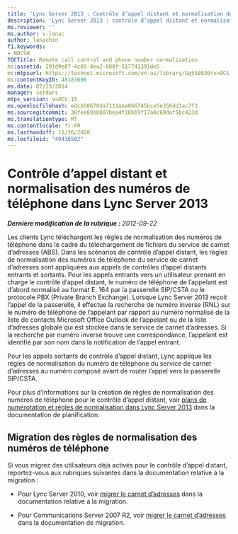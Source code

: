 ```yaml
---
title: 'Lync Server 2013 : Contrôle d’appel distant et normalisation des numéros de téléphone'
description: 'Lync Server 2013 : contrôle d’appel distant et normalisation de numéro de téléphone.'
ms.reviewer: ''
ms.author: v-lanac
author: lanachin
f1.keywords:
- NOCSH
TOCTitle: Remote call control and phone number normalization
ms:assetid: 291d9e87-4c65-4ea2-888f-517741391de5
ms:mtpsurl: https://technet.microsoft.com/en-us/library/Gg558630(v=OCS.15)
ms:contentKeyID: 48183696
ms.date: 07/23/2014
manager: serdars
mtps_version: v=OCS.15
ms.openlocfilehash: edcb50678da7111aba066745bce5e356dd1ac7f3
ms.sourcegitcommit: 36fee89bb887bea4f18b19f17a8c69daf5bc423d
ms.translationtype: MT
ms.contentlocale: fr-FR
ms.lasthandoff: 11/26/2020
ms.locfileid: "49436502"
---
```

# <a name="remote-call-control-and-phone-number-normalization-in-lync-server-2013"></a>Contrôle d’appel distant et normalisation des numéros de téléphone dans Lync Server 2013

<div data-xmlns="http://www.w3.org/1999/xhtml">

<div class="topic" data-xmlns="http://www.w3.org/1999/xhtml" data-msxsl="urn:schemas-microsoft-com:xslt" data-cs="https://msdn.microsoft.com/">

<div data-asp="https://msdn2.microsoft.com/asp">



</div>

<div id="mainSection">

<div id="mainBody">

<span> </span>

_**Dernière modification de la rubrique :** 2012-09-22_

Les clients Lync téléchargent les règles de normalisation des numéros de téléphone dans le cadre du téléchargement de fichiers du service de carnet d’adresses (ABS). Dans les scénarios de contrôle d’appel distant, les règles de normalisation des numéros de téléphone du service de carnet d’adresses sont appliquées aux appels de contrôles d’appel distants entrants et sortants. Pour les appels entrants vers un utilisateur prenant en charge le contrôle d’appel distant, le numéro de téléphone de l’appelant est d’abord normalisé au format E. 164 par la passerelle SIP/CSTA ou le protocole PBX (Private Branch Exchange). Lorsque Lync Server 2013 reçoit l’appel de la passerelle, il effectue la recherche de numéro inverse (RNL) sur le numéro de téléphone de l’appelant par rapport au numéro normalisé de la liste de contacts Microsoft Office Outlook de l’appelant ou de la liste d’adresses globale qui est stockée dans le service de carnet d’adresses. Si la recherche par numéro inverse trouve une correspondance, l’appelant est identifié par son nom dans la notification de l’appel entrant.

Pour les appels sortants de contrôle d’appel distant, Lync applique les règles de normalisation du numéro de téléphone du service de carnet d’adresses au numéro composé avant de router l’appel vers la passerelle SIP/CSTA.

Pour plus d’informations sur la création de règles de normalisation des numéros de téléphone pour le contrôle d’appel distant, voir [plans de numérotation et règles de normalisation dans Lync Server 2013](lync-server-2013-dial-plans-and-normalization-rules.md) dans la documentation de planification.

<div>

## <a name="migrating-phone-number-normalization-rules"></a>Migration des règles de normalisation des numéros de téléphone

Si vous migrez des utilisateurs déjà activés pour le contrôle d’appel distant, reportez-vous aux rubriques suivantes dans la documentation relative à la migration :

  - Pour Lync Server 2010, voir [migrer le carnet d’adresses](migrate-address-book.md) dans la documentation relative à la migration.

  - Pour Communications Server 2007 R2, voir [migrer le carnet d’adresses](migrate-address-book.md) dans la documentation de migration.

</div>

</div>

<span> </span>

</div>

</div>

</div>

